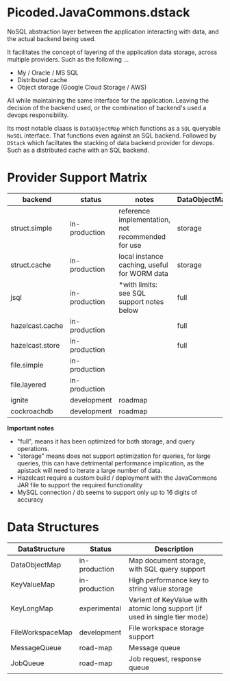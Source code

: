 # Picoded.JavaCommons.dstack

NoSQL abstraction layer between the application interacting with data, and the actual backend being used.

It facilitates the concept of layering of the application data storage, across multiple providers. Such as the following ...

* My / Oracle / MS SQL
* Distributed cache
* Object storage (Google Cloud Storage / AWS)

All while maintaining the same interface for the application. Leaving the decision of the backend used, or the combination of backend's used a devops responsibility.

Its most notable claass is `DataObjectMap` which functions as a `SQL` queryable `NoSQL` interface. That functions even against an SQL backend.
Followed by `DStack` which faciltates the stacking of data backend provider for devops. Such as a distributed cache with an SQL backend.

# Provider Support Matrix

| backend          | status        | notes                                                | DataObjectMap | KeyValueMap | KeyLongMap | FileWorkspaceMap |
|------------------|---------------|------------------------------------------------------|---------------|-------------|------------|------------------|
| struct.simple    | in-production | reference implementation, not recommended for use    | storage       | storage     | storage    | storage          |
| struct.cache     | in-production | local instance caching, useful for WORM data         | storage       |             |            |                  |
| jsql             | in-production | *with limits: see SQL support notes below            | full          | full        | full       | full             |
| hazelcast.cache  | in-production |                                                      | full          | full        | full       |                  |
| hazelcast.store  | in-production |                                                      | full          | full        | full       |                  |
| file.simple      | in-production |                                                      |               |             |            | storage          |
| file.layered     | in-production |                                                      |               |             |            | storage          |
| ignite           | development   | roadmap                                              |               |             |            |                  |
| cockroachdb      | development   | roadmap                                              |               |             |            |                  |

**Important notes**

- "full", means it has been optimized for both storage, and query operations.
- "storage" means does not support optimization for queries, for large queries, this can have detrimental performance implication, as the apistack will need to iterate a large number of data.
- Hazelcast require a custom build / deployment with the JavaCommons JAR file to support the required functionality
- MySQL connection / db seems to support only up to 16 digits of accuracy

# Data Structures

| DataStructure    | Status        | Description                                                                |
|------------------|---------------|----------------------------------------------------------------------------|
| DataObjectMap    | in-production | Map document storage, with SQL query support                               |
| KeyValueMap      | in-production | High performance key to string value storage                               |
| KeyLongMap       | experimental  | Varient of KeyValue with atomic long support (if used in single tier mode) |
| FileWorkspaceMap | development   | File workspace storage support                                             |
| MessageQueue     | road-map      | Message queue                                                              |
| JobQueue         | road-map      | Job request, response queue                                                |
